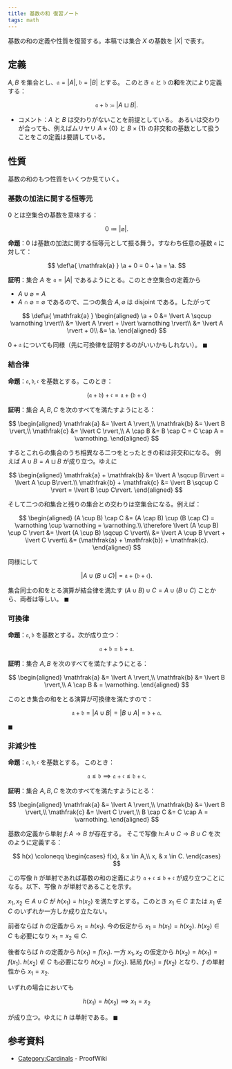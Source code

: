 ```yaml
---
title: 基数の和 復習ノート
tags: math
---
```


基数の和の定義や性質を復習する。本稿では集合 $X$ の基数を $\lvert X \rvert$ で表す。

## 定義

$A, B$ を集合とし、$\mathfrak{a} = \lvert A \rvert$,
$\mathfrak{b} = \lvert B \rvert$ とする。
このとき $\mathfrak{a}$ と $\mathfrak{b}$ の**和**を次により定義する：

$$
\mathfrak{a} + \mathfrak{b} \coloneqq \lvert A \sqcup B \rvert.
$$

* コメント：$A$ と $B$ は交わりがないことを前提としている。
  あるいは交わりが合っても、例えばムリヤリ $A \times \lbrace 0 \rbrace$ と
  $B \times \lbrace 1 \rbrace$ の非交和の基数として扱うことをこの定義は要請している。

## 性質

基数の和のもつ性質をいくつか見ていく。

### 基数の加法に関する恒等元

$0$ とは空集合の基数を意味する：

$$
0 \coloneqq \lvert \varnothing \rvert.
$$

**命題**：$0$ は基数の加法に関する恒等元として振る舞う。すなわち任意の基数 $\mathfrak{a}$ に対して：

$$
\def\a{ \mathfrak{a} }
\a + 0 = 0 + \a = \a.
$$

**証明**：集合 $A$ を $\mathfrak{a} = \lvert A \rvert$ であるようにとる。このとき空集合の定義から

* $A \cup \varnothing = A$
* $A \cap \varnothing = \varnothing$
であるので、二つの集合 $A, \varnothing$ は disjoint である。したがって

$$
\def\a{ \mathfrak{a} }
\begin{aligned}
    \a + 0 &= \lvert A \sqcup \varnothing \rvert\\
    &= \lvert A \rvert + \lvert \varnothing \rvert\\
    &= \lvert A \rvert + 0\\
    &= \a.
\end{aligned}
$$

$0 + \mathfrak{a}$ についても同様（先に可換律を証明するのがいいかもしれない）。
$\blacksquare$

### 結合律

**命題**：$\mathfrak{a}, \mathfrak{b}, \mathfrak{c}$ を基数とする。このとき：

$$
(\mathfrak{a} + \mathfrak{b}) + \mathfrak{c}
= \mathfrak{a} + (\mathfrak{b} + \mathfrak{c})
$$

**証明**：集合 $A, B, C$ を次のすべてを満たすようにとる：

$$
\begin{aligned}
    \mathfrak{a} &= \lvert A \rvert,\\
    \mathfrak{b} &= \lvert B \rvert,\\
    \mathfrak{c} &= \lvert C \rvert,\\
    A \cap B &= B \cap C = C \cap A = \varnothing.
\end{aligned}
$$

するとこれらの集合のうち相異なる二つをとったときの和は非交和になる。
例えば $A \cup B = A \sqcup B$ が成り立つ。ゆえに

$$
\begin{aligned}
    \mathfrak{a} + \mathfrak{b} &= \lvert A \sqcup B\rvert = \lvert A \cup B\rvert.\\
    \mathfrak{b} + \mathfrak{c} &= \lvert B \sqcup C \rvert = \lvert B \cup C\rvert.
\end{aligned}
$$

そして二つの和集合と残りの集合との交わりは空集合になる。例えば：

$$
\begin{aligned}
(A \cup B) \cap C &= (A \cap B) \cup (B \cap C) = \varnothing \cup \varnothing = \varnothing.\\
\therefore \lvert (A \cup B) \cup C \rvert
&= \lvert (A \cup B) \sqcup C \rvert\\
&= \lvert A \cup B \rvert + \lvert C \rvert\\
&= (\mathfrak{a} + \mathfrak{b}) + \mathfrak{c}.
\end{aligned}
$$

同様にして

$$
\lvert A \cup (B \cup C)\rvert = \mathfrak{a} + (\mathfrak{b} + \mathfrak{c}).
$$

集合同士の和をとる演算が結合律を満たす
$(A \cup B) \cup C = A \cup (B \cup C)$
ことから、両者は等しい。
$\blacksquare$

### 可換律

**命題**：$\mathfrak{a}, \mathfrak{b}$ を基数とする。次が成り立つ：

$$
\mathfrak{a} + \mathfrak{b} = \mathfrak{b} + \mathfrak{a}.
$$

**証明**：集合 $A, B$ を次のすべてを満たすようにとる：

$$
\begin{aligned}
    \mathfrak{a} &= \lvert A \rvert,\\
    \mathfrak{b} &= \lvert B \rvert,\\
    A \cap B & = \varnothing.
\end{aligned}
$$

このとき集合の和をとる演算が可換律を満たすので：

$$
\mathfrak{a} + \mathfrak{b}
= \lvert A \cup B \rvert
= \lvert B \cup A \rvert = \mathfrak{b} + \mathfrak{a}.
$$

$\blacksquare$

### 非減少性

**命題**：$\mathfrak{a}, \mathfrak{b}, \mathfrak{c}$ を基数とする。
このとき：

$$
\mathfrak a \le \mathfrak b
\implies
\mathfrak a + \mathfrak c \le \mathfrak b + \mathfrak c.
$$

**証明**：集合 $A, B, C$ を次のすべてを満たすようにとる：

$$
\begin{aligned}
    \mathfrak{a} &= \lvert A \rvert,\\
    \mathfrak{b} &= \lvert B \rvert,\\
    \mathfrak{c} &= \lvert C \rvert,\\
    B \cap C &= C \cap A = \varnothing.
\end{aligned}
$$

基数の定義から単射 $f\colon A\longrightarrow B$ が存在する。
そこで写像 $h\colon A \cup C \longrightarrow B \cup C$ を次のように定義する：

$$
h(x) \coloneqq \begin{cases}
f(x), & x \in A,\\
x, & x \in C.
\end{cases}
$$

この写像 $h$ が単射であれば基数の和の定義により $\mathfrak a + \mathfrak c \le \mathfrak b + \mathfrak c$
が成り立つことになる。以下、写像 $h$ が単射であることを示す。

$x_1, x_2 \in A \cup C$ が $h(x_1) = h(x_2)$ を満たすとする。このとき
$x_1 \in C$ または $x_1 \notin C$ のいずれか一方しか成り立たない。

前者ならば $h$ の定義から $x_1 = h(x_1).$ 今の仮定から $x_1 = h(x_1) = h(x_2).$
$h(x_2) \in C$ も必要になり $x_1 = x_2 \in C.$

後者ならば $h$ の定義から $h(x_1) = f(x_1).$ 一方 $x_1, x_2$ の仮定から
$h(x_2) = h(x_1) = f(x_1).$ $h(x_2) \notin C$ も必要になり $h(x_2) = f(x_2).$
結局 $f(x_1) = f(x_2)$ となり、$f$ の単射性から $x_1 = x_2.$

いずれの場合においても

$$
h(x_1) = h(x_2) \implies x_1 = x_2
$$

が成り立つ。ゆえに $h$ は単射である。
$\blacksquare$

## 参考資料

* [Category:Cardinals](https://proofwiki.org/wiki/Category:Cardinals) - ProofWiki
